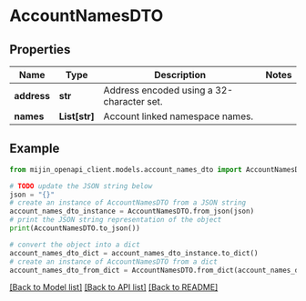 # AccountNamesDTO


## Properties

Name | Type | Description | Notes
------------ | ------------- | ------------- | -------------
**address** | **str** | Address encoded using a 32-character set. | 
**names** | **List[str]** | Account linked namespace names. | 

## Example

```python
from mijin_openapi_client.models.account_names_dto import AccountNamesDTO

# TODO update the JSON string below
json = "{}"
# create an instance of AccountNamesDTO from a JSON string
account_names_dto_instance = AccountNamesDTO.from_json(json)
# print the JSON string representation of the object
print(AccountNamesDTO.to_json())

# convert the object into a dict
account_names_dto_dict = account_names_dto_instance.to_dict()
# create an instance of AccountNamesDTO from a dict
account_names_dto_from_dict = AccountNamesDTO.from_dict(account_names_dto_dict)
```
[[Back to Model list]](../README.md#documentation-for-models) [[Back to API list]](../README.md#documentation-for-api-endpoints) [[Back to README]](../README.md)


